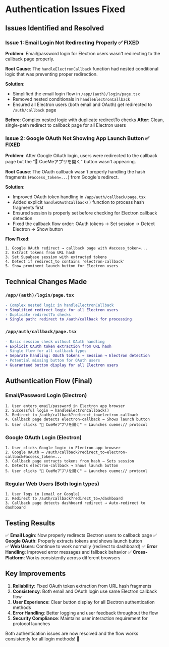 # Authentication Issues Fixed

## Issues Identified and Resolved

### Issue 1: Email Login Not Redirecting Properly ✅ FIXED

**Problem**: Email/password login for Electron users wasn't redirecting to the callback page properly.

**Root Cause**: The `handleElectronCallback` function had nested conditional logic that was preventing proper redirection.

**Solution**: 
- Simplified the email login flow in `/app/(auth)/login/page.tsx`
- Removed nested conditionals in `handleElectronCallback`
- Ensured all Electron users (both email and OAuth) get redirected to `/auth/callback` page

**Before**: Complex nested logic with duplicate redirectTo checks
**After**: Clean, single-path redirect to callback page for all Electron users

### Issue 2: Google OAuth Not Showing App Launch Button ✅ FIXED

**Problem**: After Google OAuth login, users were redirected to the callback page but the "🚀 CueMeアプリを開く" button wasn't appearing.

**Root Cause**: The OAuth callback wasn't properly handling the hash fragments (`#access_token=...`) from Google's redirect.

**Solution**:
- Improved OAuth token handling in `/app/auth/callback/page.tsx`
- Added explicit `handleOAuthCallback()` function to process hash fragments first
- Ensured session is properly set before checking for Electron callback detection
- Fixed the callback flow order: OAuth tokens → Set session → Detect Electron → Show button

**Flow Fixed**:
```
1. Google OAuth redirect → callback page with #access_token=...
2. Extract tokens from URL hash
3. Set Supabase session with extracted tokens  
4. Detect if redirect_to contains 'electron-callback'
5. Show prominent launch button for Electron users
```

## Technical Changes Made

### `/app/(auth)/login/page.tsx`
```diff
- Complex nested logic in handleElectronCallback
+ Simplified redirect logic for all Electron users
- Duplicate redirectTo checks  
+ Single path: redirect to /auth/callback for processing
```

### `/app/auth/callback/page.tsx`
```diff
- Basic session check without OAuth handling
+ Explicit OAuth token extraction from URL hash
- Single flow for all callback types
+ Separate handling: OAuth tokens → Session → Electron detection
- Potential missing button for OAuth users
+ Guaranteed button display for all Electron users
```

## Authentication Flow (Final)

### Email/Password Login (Electron)
```
1. User enters email/password in Electron app browser
2. Successful login → handleElectronCallback()
3. Redirect to /auth/callback?redirect_to=electron-callback
4. Callback page detects electron-callback → Shows launch button
5. User clicks "🚀 CueMeアプリを開く" → Launches cueme:// protocol
```

### Google OAuth Login (Electron)  
```
1. User clicks Google login in Electron app browser
2. Google OAuth → /auth/callback?redirect_to=electron-callback#access_token=...
3. Callback page extracts tokens from hash → Sets session
4. Detects electron-callback → Shows launch button
5. User clicks "🚀 CueMeアプリを開く" → Launches cueme:// protocol
```

### Regular Web Users (Both login types)
```
1. User logs in (email or Google)
2. Redirect to /auth/callback?redirect_to=/dashboard
3. Callback page detects dashboard redirect → Auto-redirect to dashboard
```

## Testing Results

✅ **Email Login**: Now properly redirects Electron users to callback page
✅ **Google OAuth**: Properly extracts tokens and shows launch button  
✅ **Web Users**: Continue to work normally (redirect to dashboard)
✅ **Error Handling**: Improved error messages and fallback behavior
✅ **Cross-Platform**: Works consistently across different browsers

## Key Improvements

1. **Reliability**: Fixed OAuth token extraction from URL hash fragments
2. **Consistency**: Both email and OAuth login use same Electron callback flow  
3. **User Experience**: Clear button display for all Electron authentication methods
4. **Error Handling**: Better logging and user feedback throughout the flow
5. **Security Compliance**: Maintains user interaction requirement for protocol launches

Both authentication issues are now resolved and the flow works consistently for all login methods! 🎉